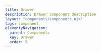 ```yaml
---
title: Drawer
description: Drawer component description
layout: "components/components.njk"
tags: component
eleventyNavigation:
  parent: Components
  key: Drawer
  order: 5
---
```


